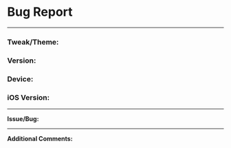 <!--- Title should be like the following: "Tweak Name - Short Bug Description" -->
<!--- This is for bug reports strictly, make requests through twitter or email -->
# Bug Report
------------------
### Tweak/Theme:
<!--- Name of the tweak or theme you're having issues with -->

### Version:
<!--- Version of said tweak or theme -->

### Device:
<!--- The device thats having the issue -->

### iOS Version:
<!--- The devics's iOS version -->

-----------------
**Issue/Bug:**
<!--- Give me a good description of whats not working or whats going wrong. If it has to do with incompatible tweaks, please list them and the version you have installed -->

-------------------------
**Additional Comments:**
<!--- Any extra details you want to add -->
